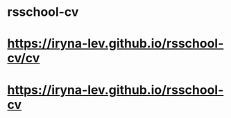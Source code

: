 # rsschool-cv
# https://iryna-lev.github.io/rsschool-cv/cv
# https://iryna-lev.github.io/rsschool-cv

